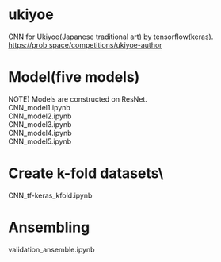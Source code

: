 # ukiyoe
CNN for Ukiyoe(Japanese traditional art) by tensorflow(keras).\
https://prob.space/competitions/ukiyoe-author

# Model(five models)
NOTE) Models are constructed on ResNet.\
CNN_model1.ipynb\
CNN_model2.ipynb\
CNN_model3.ipynb\
CNN_model4.ipynb\
CNN_model5.ipynb

# Create k-fold datasets\
CNN_tf-keras_kfold.ipynb

# Ansembling
validation_ansemble.ipynb

